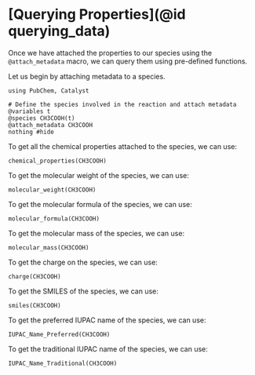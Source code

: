 # [Querying Properties](@id querying_data)

Once we have attached the properties to our species using the `@attach_metadata` macro, we can query them using pre-defined functions.

Let us begin by attaching metadata to a species.

```@example ind1
using PubChem, Catalyst

# Define the species involved in the reaction and attach metadata
@variables t
@species CH3COOH(t)
@attach_metadata CH3COOH
nothing #hide
```

To get all the chemical properties attached to the species, we can use:

```@example ind1
chemical_properties(CH3COOH)
```

To get the molecular weight of the species, we can use:

```@example ind1
molecular_weight(CH3COOH)
```

To get the molecular formula of the species, we can use:

```@example ind1
molecular_formula(CH3COOH)
```

To get the molecular mass of the species, we can use:
```@example ind1
molecular_mass(CH3COOH)
```

To get the charge on the species, we can use:
```@example ind1
charge(CH3COOH)
```

To get the SMILES of the species, we can use:
```@example ind1
smiles(CH3COOH)
```

To get the preferred IUPAC name of the species, we can use:
```@example ind1
IUPAC_Name_Preferred(CH3COOH)
```

To get the traditional IUPAC name of the species, we can use:
```@example ind1
IUPAC_Name_Traditional(CH3COOH)
```
